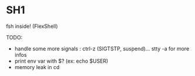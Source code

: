 # SH1 #

fsh inside! (FlexShell)

TODO:
* handle some more signals : ctrl-z (SIGTSTP, suspend)... stty -a for more infos
* print env var with $? (ex: echo $USER)
* memory leak in cd
